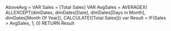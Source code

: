 AboveAvg = 
VAR Sales = [Total Sales]
VAR AvgSales = AVERAGEX(
    ALLEXCEPT(dimDates, dimDates[Date],  dimDates[Days in Month], dimDates[Month Of Year]),
    CALCULATE([Total Sales]))
var Result = IF(Sales > AvgSales, 1, 0)
RETURN Result
